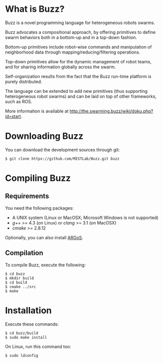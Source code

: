 What is Buzz?
=============

Buzz is a novel programming language for heterogeneous robots swarms.

Buzz advocates a compositional approach, by offering primitives to define swarm behaviors both in a bottom-up and in a top-down fashion.

Bottom-up primitives include robot-wise commands and manipulation of neighborhood data through mapping/reducing/filtering operations.

Top-down primitives allow for the dynamic management of robot teams, and for sharing information globally across the swarm.

Self-organization results from the fact that the Buzz run-time platform is purely distributed.

The language can be extended to add new primitives (thus supporting heterogeneous robot swarms) and can be laid on top of other frameworks, such as ROS.

More information is available at http://the.swarming.buzz/wiki/doku.php?id=start.

Downloading Buzz
================

You can download the development sources through git:

    $ git clone https://github.com/MISTLab/Buzz.git buzz

Compiling Buzz
==============

Requirements
------------

You need the following packages:

* A UNIX system (Linux or MacOSX; Microsoft Windows is not supported)
* _g++_ >= 4.3 (on Linux) or _clang_ >= 3.1 (on MacOSX)
* _cmake_ >= 2.8.12

Optionally, you can also install [ARGoS](http://www.argos-sim.info/).

Compilation
-----------

To compile Buzz, execute the following:

    $ cd buzz
    $ mkdir build
    $ cd build
    $ cmake ../src
    $ make

Installation
============

Execute these commands:

    $ cd buzz/build
    $ sudo make install

On Linux, run this command too:

    $ sudo ldconfig
